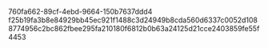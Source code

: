 760fa662-89cf-4ebd-9664-150b7637ddd4
f25b19fa3b8e84929bb45ec921f1488c3d24949b8cda560d6337c0052d1088774956c2bc862fbee295fa210180f6812b0b63a24125d21cce2403859fe55f4453
